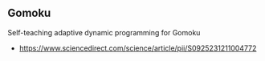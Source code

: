 ## Gomoku
Self-teaching adaptive dynamic programming for Gomoku
* https://www.sciencedirect.com/science/article/pii/S0925231211004772
